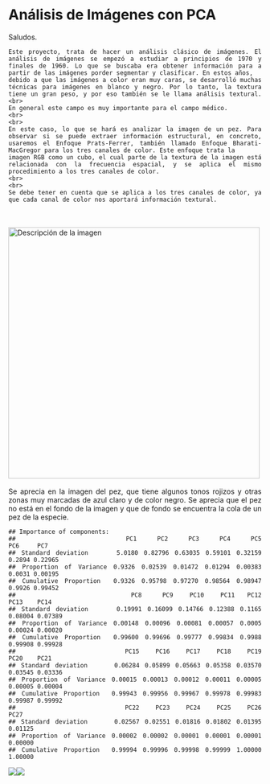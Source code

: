 Análisis de Imágenes con PCA
================
<div align="justify">
    Saludos.
    <br>
    
    Este proyecto, trata de hacer un análisis clásico de imágenes. El análisis de imágenes se empezó a estudiar a principios de 1970 y finales de 1960. Lo que se buscaba era obtener información para a partir de las imágenes porder segmentar y clasificar. En estos años,
    debido a que las imágenes a color eran muy caras, se desarrolló muchas técnicas para imágenes en blanco y negro. Por lo tanto, la textura tiene un gran peso, y por eso también se le llama análisis textural. <br>
    En general este campo es muy importante para el campo médico.
    <br>
    <br>
    En este caso, lo que se hará es analizar la imagen de un pez. Para observar si se puede extraer información estructural, en concreto, usaremos el Enfoque Prats-Ferrer, también llamado Enfoque Bharati-MacGregor para los tres canales de color. Este enfoque trata la
    imagen RGB como un cubo, el cual parte de la textura de la imagen está relacionada con la frecuencia espacial, y se aplica el mismo procedimiento a los tres canales de color. 
    <br>
    <br>
    Se debe tener en cuenta que se aplica a los tres canales de color, ya que cada canal de color nos aportará información textural.
<br>
<br>
<img src="https://github.com/davecas1/davecas1.github.io/blob/master/pro_1_img/Amnou_u0%20(1).jpg" alt="Descripción de la imagen" width="500">
<br>
<br>
Se aprecia en la imagen del pez, que tiene algunos tonos rojizos y otras zonas muy marcadas de azul claro y de color negro. Se aprecia que el pez no está en el fondo de la imagen y que de fondo se encuentra la cola de un pez de la especie.

    ## Importance of components:
    ##                           PC1     PC2     PC3     PC4     PC5    PC6     PC7
    ## Standard deviation     5.0180 0.82796 0.63035 0.59101 0.32159 0.2894 0.22965
    ## Proportion of Variance 0.9326 0.02539 0.01472 0.01294 0.00383 0.0031 0.00195
    ## Cumulative Proportion  0.9326 0.95798 0.97270 0.98564 0.98947 0.9926 0.99452
    ##                            PC8     PC9    PC10    PC11   PC12    PC13    PC14
    ## Standard deviation     0.19991 0.16099 0.14766 0.12388 0.1165 0.08004 0.07389
    ## Proportion of Variance 0.00148 0.00096 0.00081 0.00057 0.0005 0.00024 0.00020
    ## Cumulative Proportion  0.99600 0.99696 0.99777 0.99834 0.9988 0.99908 0.99928
    ##                           PC15    PC16    PC17    PC18    PC19    PC20    PC21
    ## Standard deviation     0.06284 0.05899 0.05663 0.05358 0.03570 0.03545 0.03336
    ## Proportion of Variance 0.00015 0.00013 0.00012 0.00011 0.00005 0.00005 0.00004
    ## Cumulative Proportion  0.99943 0.99956 0.99967 0.99978 0.99983 0.99987 0.99992
    ##                           PC22    PC23    PC24    PC25    PC26    PC27
    ## Standard deviation     0.02567 0.02551 0.01816 0.01802 0.01395 0.01125
    ## Proportion of Variance 0.00002 0.00002 0.00001 0.00001 0.00001 0.00000
    ## Cumulative Proportion  0.99994 0.99996 0.99998 0.99999 1.00000 1.00000
</div>

![](z_files/figure-gfm/unnamed-chunk-1-1.png)<!-- -->![](z_files/figure-gfm/unnamed-chunk-1-2.png)<!-- -->
